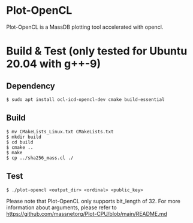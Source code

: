 # Plot-OpenCL
Plot-OpenCL is a MassDB plotting tool accelerated with opencl.

# Build & Test (only tested for Ubuntu 20.04 with g++-9)

## Dependency
```
$ sudo apt install ocl-icd-opencl-dev cmake build-essential
```

## Build
```
$ mv CMakeLists_Linux.txt CMakeLists.txt
$ mkdir build
$ cd build
$ cmake ..
$ make
$ cp ../sha256_mass.cl ./
```

## Test
```
$ ./plot-opencl <output_dir> <ordinal> <public_key>
```
Please note that Plot-OpenCL only supports bit_length of 32.
For more information about arguments, please refer to https://github.com/massnetorg/Plot-CPU/blob/main/README.md
